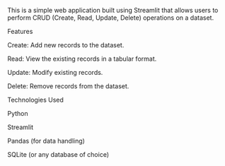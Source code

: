 This is a simple web application built using Streamlit that allows users to perform CRUD (Create, Read, Update, Delete) operations on a dataset.

Features

Create: Add new records to the dataset.

Read: View the existing records in a tabular format.

Update: Modify existing records.

Delete: Remove records from the dataset.

Technologies Used

Python

Streamlit

Pandas (for data handling)

SQLite (or any database of choice)
